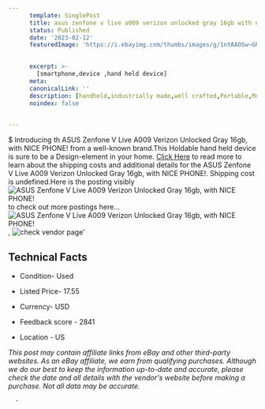 ```yaml
---
      template: SinglePost
      title: asus zenfone v live a009 verizon unlocked gray 16gb with nice phone 
      status: Published
      date: '2023-02-12'
      featuredImage: 'https://i.ebayimg.com/thumbs/images/g/1nYAAOSw~Ghj3~e3/s-l225.jpg'
       

      excerpt: >-
        [smartphone,device ,hand held device]
      meta:
      canonicalLink: ''
      description: [handheld,industrially made,well crafted,Portable,Mobile,Compact,Convenient,Lightweight,Maneuverable,Man-portable,Miniature,Carriable,Hand-held,Light,Holdable,Transportable,Mobile device,Pocket-sized,On-the-go,Wireless,Cordless,Compact size,Convenient size, smartphone,device ,hand held device]
      noindex: false
      

---
```

$
      Introducing th ASUS Zenfone V Live A009 Verizon Unlocked Gray 16gb, with NICE PHONE! from a well-known brand.This Holdable hand held device is sure to be a Design-element in your home. [Click Here](https://www.ebay.com/itm/155394714776?hash=item242e3f2c98%3Ag%3A1nYAAOSw%7EGhj3%7Ee3&mkevt=1&mkcid=1&mkrid=711-53200-19255-0&campid=%253CePNCampaignId%253E&customid=%253CreferenceId%253E&toolid=10049) to read more to learn about the shipping costs and additional details for the ASUS Zenfone V Live A009 Verizon Unlocked Gray 16gb, with NICE PHONE!. Shipping cost is undefined.Here is the posting visibly ![ASUS Zenfone V Live A009 Verizon Unlocked Gray 16gb, with NICE PHONE!](https://i.ebayimg.com/thumbs/images/g/1nYAAOSw~Ghj3~e3/s-l225.jpg) to check out more postings here... ![ASUS Zenfone V Live A009 Verizon Unlocked Gray 16gb, with NICE PHONE!](https://i.ebayimg.com/images/g/1nYAAOSw~Ghj3~e3/s-l1600.jpg), ![check vendor page](https://origin-galleryplus.ebayimg.com/ws/web/155394714776_2_0_1/225x225.jpg,https://origin-galleryplus.ebayimg.com/ws/web/155394714776_3_0_1/225x225.jpg)'

      

 ## Technical Facts 



     
      

 - Condition- Used 


      

 - Listed Price- 17.55 


      

 - Currency- USD 


      

 - Feedback score - 2841 


      

 - Location - US 


      
      

 *_This post may contain affiliate links from eBay and other third-party websites. As an eBay affiliate, we earn from qualifying purchases. Although we do our best to keep the information up-to-date and accurate, please check the date and all details with the vendor's website before making a purchase. Not all data may be accurate._*




      -
